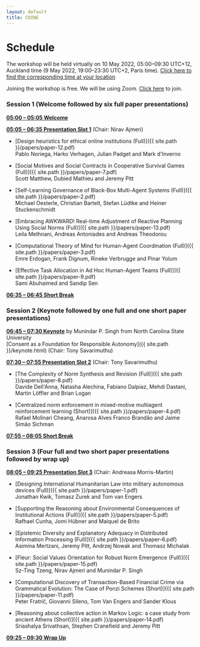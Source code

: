 ```yaml
---
layout: default
title: COINE
---
```


# Schedule

The workshop will be held virtually on 10 May 2022, 05:00&ndash;09:30 UTC+12, Auckland time (9 May 2022, 19:00&ndash;23:30 UTC+2, Paris time). [Click here to find the corresponding time at your location](https://www.timeanddate.com/worldclock/converter.html?iso=20220509T170000&p1=22&p2=195&p3=136&p4=233&p5=179)

Joining the workshop is free. We will be using Zoom. [Click here](https://bristol-ac-uk.zoom.us/j/95656631063?pwd=dXhUdHh0RHVGdWhXMklQN2k3TmpVZz09) to join.

### Session 1 (Welcome followed by six full paper presentations)

[**05:00 &ndash; 05:05 Welcome**](# "1900 Paris; 1800 London; 1300 New York")

[**05:05 &ndash; 06:35 Presentation Slot 1**](# "1905 Paris; 1805 London; 1305 New York") (Chair: Nirav Ajmeri)

- [Design heuristics for ethical online institutions (Full)]({{ site.path }}/papers/paper-12.pdf) <br/>
Pablo Noriega, Harko Verhagen, Julian Padget and Mark d'Inverno

- [Social Motives and Social Contracts in Cooperative Survival Games (Full)]({{ site.path }}/papers/paper-7.pdf) <br/>
Scott Matthew, Dubied Mathieu and Jeremy Pitt

- [Self-Learning Governance of Black-Box Multi-Agent Systems (Full)]({{ site.path }}/papers/paper-2.pdf) <br/>
Michael Oesterle, Christian Bartelt, Stefan Lüdtke and Heiner Stuckenschmidt

- [Embracing AWKWARD! Real-time Adjustment of Reactive Planning Using Social Norms (Full)]({{ site.path }}/papers/paper-13.pdf) <br/>
Leila Methnani, Andreas Antoniades and Andreas Theodorou

- [Computational Theory of Mind for Human-Agent Coordination (Full)]({{ site.path }}/papers/paper-3.pdf) <br/>
Emre Erdogan, Frank Dignum, Rineke Verbrugge and Pinar Yolum

- [Effective Task Allocation in Ad Hoc Human-Agent Teams (Full)]({{ site.path }}/papers/paper-9.pdf) <br/>
Sami Abuhaimed and Sandip Sen


[**06:35 &ndash; 06:45 Short Break**](# "2035 Paris; 1935 London; 1435 New York")

### Session 2 (Keynote followed by one full and one short paper presentations)

[**06:45 &ndash; 07:30 Keynote**](# "2045 Paris; 1945 London; 1445 New York") by Munindar P. Singh from North Carolina State University <br/>[Consent as a Foundation for Responsible Autonomy]({{ site.path }}/keynote.html) (Chair: Tony Savarimuthu)

[**07:30 &ndash; 07:55 Presentation Slot 2**](# "2130 Paris; 2030 London; 1530 New York") (Chair: Tony Savarimuthu)

- [The Complexity of Norm Synthesis and Revision (Full)]({{ site.path }}/papers/paper-8.pdf) <br/>
Davide Dell'Anna, Natasha Alechina, Fabiano Dalpiaz, Mehdi Dastani, Martin Löffler and Brian Logan

- [Centralized norm enforcement in mixed-motive multiagent reinforcement learning (Short)]({{ site.path }}/papers/paper-4.pdf) <br/>
Rafael Molinari Cheang, Anarosa Alves Franco Brandão and Jaime Simão Sichman


[**07:55 &ndash; 08:05 Short Break**](# "2155 Paris; 2055 London; 1555 New York")

### Session 3 (Four full and two short paper presentations followed by wrap up)

[**08:05 &ndash; 09:25 Presentation Slot 3**](# "2205 Paris; 2105 London; 1605 New York") (Chair: Andreasa Morris-Martin)

- [Designing International Humanitarian Law into military autonomous devices (Full)]({{ site.path }}/papers/paper-1.pdf) <br/>
Jonathan Kwik, Tomasz Zurek and Tom van Engers

- [Supporting the Reasoning about Environmental Consequences of Institutional Actions (Full)]({{ site.path }}/papers/paper-5.pdf) <br/>
Rafhael Cunha, Jomi Hübner and Maiquel de Brito

- [Epistemic Diversity and Explanatory Adequacy in Distributed Information Processing (Full)]({{ site.path }}/papers/paper-6.pdf) <br/>
Asimina Mertzani, Jeremy Pitt, Andrzej Nowak and Thomasz Michalak

- [Fleur: Social Values Orientation for Robust Norm Emergence (Full)]({{ site.path }}/papers/paper-15.pdf) <br/>
Sz-Ting Tzeng, Nirav Ajmeri and Munindar P. Singh

- [Computational Discovery of Transaction-Based Financial Crime via Grammatical Evolution: The Case of Ponzi Schemes (Short)]({{ site.path }}/papers/paper-11.pdf) <br/>
Peter Fratrič, Giovanni Sileno, Tom Van Engers and Sander Klous

- [Reasoning about collective action in Markov Logic: a case study from ancient Athens (Short)]({{ site.path }}/papers/paper-14.pdf) <br/>
Sriashalya Srivathsan, Stephen Cranefield and Jeremy Pitt


[**09:25 &ndash; 09:30 Wrap Up**](# "2325 Paris; 2225 London; 1725 New York")
